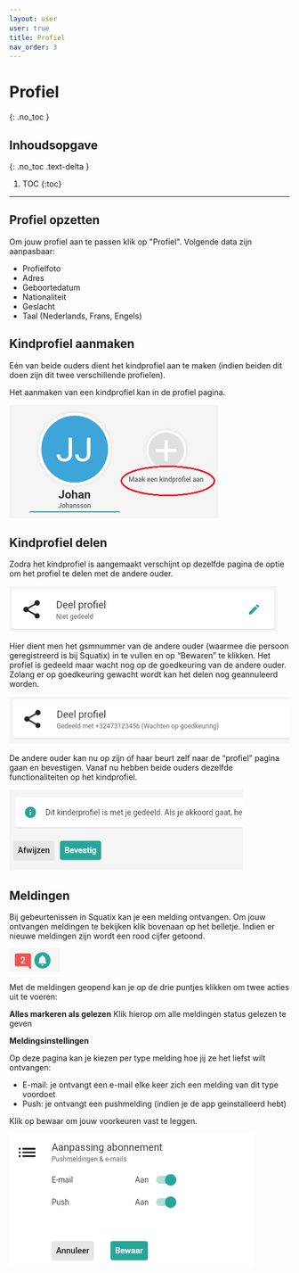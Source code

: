 ```yaml
---
layout: user
user: true
title: Profiel
nav_order: 3
---
```


# Profiel
{: .no_toc }

## Inhoudsopgave
{: .no_toc .text-delta }

1. TOC
{:toc}

---

## Profiel opzetten

Om jouw profiel aan te passen klik op "Profiel". Volgende data zijn aanpasbaar:
- Profielfoto
- Adres
- Geboortedatum
- Nationaliteit
- Geslacht
- Taal (Nederlands, Frans, Engels)

## Kindprofiel aanmaken

Eén van beide ouders dient het kindprofiel aan te maken (indien beiden dit doen zijn dit twee verschillende profielen).

Het aanmaken van een kindprofiel kan in de profiel pagina.

![Create child profile](/assets/images/create_childprofile.png)

## Kindprofiel delen

Zodra het kindprofiel is aangemaakt verschijnt op dezelfde pagina de optie om het profiel te delen met de andere ouder. 

![Share child profile](/assets/images/share_profile.png)
 
Hier dient men het gsmnummer van de andere ouder (waarmee die persoon geregistreerd is bij Squatix) in te vullen en op “Bewaren” te klikken. 
Het profiel is gedeeld maar wacht nog op de goedkeuring van de andere ouder. Zolang er op goedkeuring gewacht wordt kan het delen nog geannuleerd worden.

![Share child profile](/assets/images/share_profile_wait_approval.png)
 
De andere ouder kan nu op zijn of haar beurt zelf naar de “profiel” pagina gaan en bevestigen. Vanaf nu hebben beide ouders dezelfde functionaliteiten op het kindprofiel.

![Share child profile](/assets/images/share_profile_approve.png)

## Meldingen

Bij gebeurtenissen in Squatix kan je een melding ontvangen. Om jouw ontvangen meldingen te bekijken klik bovenaan op het belletje. Indien er nieuwe meldingen zijn wordt een rood cijfer getoond.

![notifications](/assets/images/notifications_symbol.png)

Met de meldingen geopend kan je op de drie puntjes klikken om twee acties uit te voeren:

**Alles markeren als gelezen**
Klik hierop om alle meldingen status gelezen te geven

**Meldingsinstellingen**

Op deze pagina kan je kiezen per type melding hoe jij ze het liefst wilt ontvangen:

- E-mail: je ontvangt een e-mail elke keer zich een melding van dit type voordoet
- Push: je ontvangt een pushmelding (indien je de app geinstalleerd hebt)

Klik op bewaar om jouw voorkeuren vast te leggen.

![notification settings](/assets/images/notification_settings.png)



